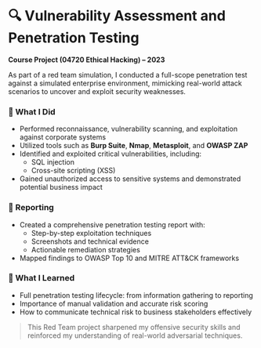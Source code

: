 # 🔍 Vulnerability Assessment and Penetration Testing

**Course Project (04720 Ethical Hacking) – 2023**

As part of a red team simulation, I conducted a full-scope penetration test against a simulated enterprise environment, mimicking real-world attack scenarios to uncover and exploit security weaknesses.

### 🔧 What I Did

- Performed reconnaissance, vulnerability scanning, and exploitation against corporate systems
- Utilized tools such as **Burp Suite**, **Nmap**, **Metasploit**, and **OWASP ZAP**
- Identified and exploited critical vulnerabilities, including:
  - SQL injection
  - Cross-site scripting (XSS)
- Gained unauthorized access to sensitive systems and demonstrated potential business impact

### 📄 Reporting

- Created a comprehensive penetration testing report with:
  - Step-by-step exploitation techniques
  - Screenshots and technical evidence
  - Actionable remediation strategies
- Mapped findings to OWASP Top 10 and MITRE ATT&CK frameworks

### 🚀 What I Learned

- Full penetration testing lifecycle: from information gathering to reporting
- Importance of manual validation and accurate risk scoring
- How to communicate technical risk to business stakeholders effectively

> This Red Team project sharpened my offensive security skills and reinforced my understanding of real-world adversarial techniques.

